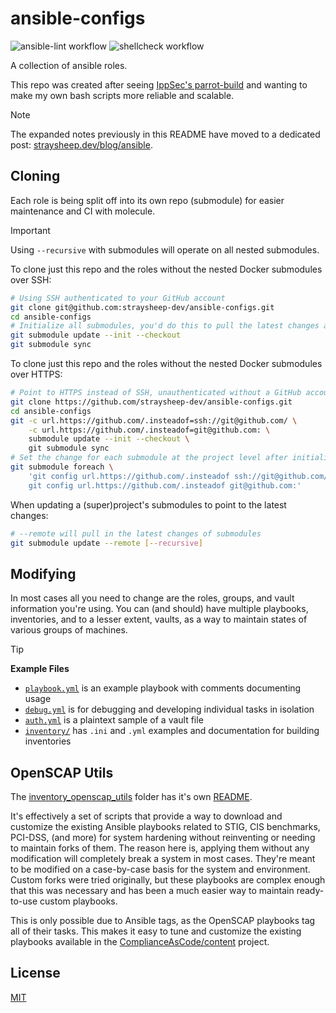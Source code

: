 # ansible-configs

![ansible-lint workflow](https://github.com/straysheep-dev/ansible-configs/actions/workflows/ansible-lint.yml/badge.svg) ![shellcheck workflow](https://github.com/straysheep-dev/ansible-configs/actions/workflows/shellcheck.yml/badge.svg)

A collection of ansible roles.

This repo was created after seeing [IppSec's parrot-build](https://github.com/IppSec/parrot-build) and wanting to make my own bash scripts more reliable and scalable.

> [!NOTE]
> The expanded notes previously in this README have moved to a dedicated post: [straysheep.dev/blog/ansible](https://straysheep.dev/blog/2023/08/20/simple-ansible-ansible/).


## Cloning

Each role is being split off into its own repo (submodule) for easier maintenance and CI with molecule.

> [!IMPORTANT]
> Using `--recursive` with submodules will operate on all nested submodules.

To clone just this repo and the roles without the nested Docker submodules over SSH:

```bash
# Using SSH authenticated to your GitHub account
git clone git@github.com:straysheep-dev/ansible-configs.git
cd ansible-configs
# Initialize all submodules, you'd do this to pull the latest changes as well
git submodule update --init --checkout
git submodule sync
```

To clone just this repo and the roles without the nested Docker submodules over HTTPS:

```bash
# Point to HTTPS instead of SSH, unauthenticated without a GitHub account
git clone https://github.com/straysheep-dev/ansible-configs.git
cd ansible-configs
git -c url.https://github.com/.insteadof=ssh://git@github.com/ \
    -c url.https://github.com/.insteadof=git@github.com: \
    submodule update --init --checkout \
    git submodule sync
# Set the change for each submodule at the project level after initializing
git submodule foreach \
    'git config url.https://github.com/.insteadof ssh://git@github.com/
    git config url.https://github.com/.insteadof git@github.com:'
```

When updating a (super)project's submodules to point to the latest changes:

```bash
# --remote will pull in the latest changes of submodules
git submodule update --remote [--recursive]
```

## Modifying

In most cases all you need to change are the roles, groups, and vault information you're using. You can (and should) have multiple playbooks, inventories, and to a lesser extent, vaults, as a way to maintain states of various groups of machines.

> [!TIP]
> **Example Files**
> - [`playbook.yml`](./playbook.yml) is an example playbook with comments documenting usage
> - [`debug.yml`](./debug.yml) is for debugging and developing individual tasks in isolation
> - [`auth.yml`](./auth.yml) is a plaintext sample of a vault file
> - [`inventory/`](./inventory/) has `.ini` and `.yml` examples and documentation for building inventories


## OpenSCAP Utils

The [inventory_openscap_utils](./inventory_openscap_utils/) folder has it's own [README](./inventory_openscap_utils/README.md).

It's effectively a set of scripts that provide a way to download and customize the existing Ansible playbooks related to STIG, CIS benchmarks, PCI-DSS, (and more) for system hardening without reinventing or needing to maintain forks of them. The reason here is, applying them without any modification will completely break a system in most cases. They're meant to be modified on a case-by-case basis for the system and environment. Custom forks were tried originally, but these playbooks are complex enough that this was necessary and has been a much easier way to maintain ready-to-use custom playbooks.

This is only possible due to Ansible tags, as the OpenSCAP playbooks tag all of their tasks. This makes it easy to tune and customize the existing playbooks available in the [ComplianceAsCode/content](https://github.com/ComplianceAsCode/content) project.


## License

[MIT](./LICENSE)
